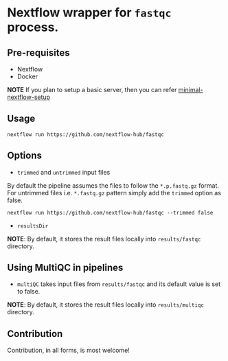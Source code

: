 # Nextflow wrapper for `fastqc` process.

## Pre-requisites

- Nextflow
- Docker 

**NOTE** If you plan to setup a basic server, then you can refer [minimal-nextflow-setup](https://github.com/nextflow-hub/minimal-nextflow-setup)

## Usage

```
nextflow run https://github.com/nextflow-hub/fastqc
```

## Options

- `trimmed` and `untrimmed` input files

By default the pipeline assumes the files to follow the `*.p.fastq.gz` format. For untrimmed files i.e. `*.fastq.gz` pattern simply add the `trimmed` option as false.

```
nextflow run https://github.com/nextflow-hub/fastqc --trimmed false
```
- `resultsDir`

**NOTE**: By default, it stores the result files locally into `results/fastqc` directory.

## Using MultiQC in pipelines

- `multiQC` takes input files from `results/fastqc` and its default value is set to false. 

**NOTE**: By default, it stores the result files locally into `results/multiqc` directory.

## Contribution

Contribution, in all forms, is most welcome!